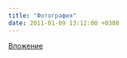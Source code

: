 ```yaml
---
title: "Фотография"
date: 2011-01-09 13:12:00 +0300
---
```



[Вложение](https://vk.com/photo41076938_207365363)
